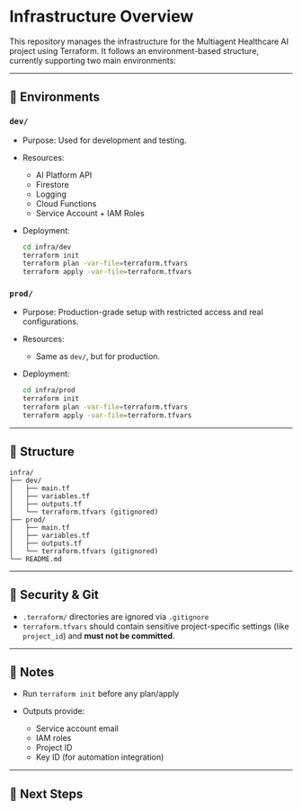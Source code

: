 # Infrastructure Overview

This repository manages the infrastructure for the Multiagent Healthcare AI project using Terraform. It follows an environment-based structure, currently supporting two main environments:

---

## 🌱 Environments

### `dev/`

- Purpose: Used for development and testing.
- Resources:

  - AI Platform API
  - Firestore
  - Logging
  - Cloud Functions
  - Service Account + IAM Roles

- Deployment:

  ```bash
  cd infra/dev
  terraform init
  terraform plan -var-file=terraform.tfvars
  terraform apply -var-file=terraform.tfvars
  ```

### `prod/`

- Purpose: Production-grade setup with restricted access and real configurations.
- Resources:

  - Same as `dev/`, but for production.

- Deployment:

  ```bash
  cd infra/prod
  terraform init
  terraform plan -var-file=terraform.tfvars
  terraform apply -var-file=terraform.tfvars
  ```

---

## 📁 Structure

```
infra/
├── dev/
│   ├── main.tf
│   ├── variables.tf
│   ├── outputs.tf
│   └── terraform.tfvars (gitignored)
├── prod/
│   ├── main.tf
│   ├── variables.tf
│   ├── outputs.tf
│   └── terraform.tfvars (gitignored)
└── README.md
```

---

## 🔐 Security & Git

- `.terraform/` directories are ignored via `.gitignore`
- `terraform.tfvars` should contain sensitive project-specific settings (like `project_id`) and **must not be committed**.

---

## 🧪 Notes

- Run `terraform init` before any plan/apply
- Outputs provide:

  - Service account email
  - IAM roles
  - Project ID
  - Key ID (for automation integration)

---

## 🚀 Next Steps
